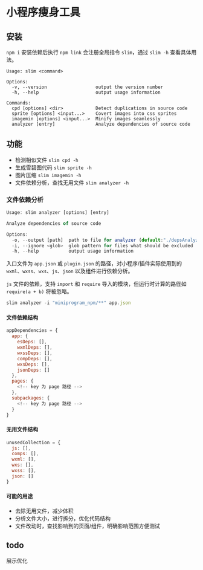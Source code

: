 # 小程序瘦身工具

## 安装

`npm i` 安装依赖后执行 `npm link` 会注册全局指令 `slim`，通过 `slim -h` 查看具体用法。

```
Usage: slim <command>

Options:
  -v, --version                  output the version number
  -h, --help                     output usage information

Commands:
  cpd [options] <dir>            Detect duplications in source code
  sprite [options] <input...>    Covert images into css sprites
  imagemin [options] <input...>  Minify images seamlessly
  analyzer [entry]               Analyze dependencies of source code
```

## 功能

* 检测相似文件 `slim cpd -h`
* 生成雪碧图代码  `slim sprite -h`
* 图片压缩 `slim imagemin -h`
* 文件依赖分析，查找无用文件 `slim analyzer -h`

### 文件依赖分析

```js
Usage: slim analyzer [options] [entry]

Analyze dependencies of source code

Options:
  -o, --output [path]  path to file for analyzer (default:"./depsAnalyzer.json")
  -i, --ignore <glob>  glob pattern for files what should be excluded
  -h, --help           output usage information
```

入口文件为 `app.json` 或 `plugin.json` 的路径，对小程序/插件实际使用到的 `wxml`、`wxss`、`wxs`、`js`、`json` 以及组件进行依赖分析。

`js` 文件的依赖，支持 `import` 和 `require` 导入的模块，但运行时计算的路径如 `require(a + b)` 将被忽略。

```js
slim analyzer -i "miniprogram_npm/**" app.json
```

#### 文件依赖结构

```js
appDependencies = {
  app: {
    esDeps: [],
    wxmlDeps: [],
    wxssDeps: [],
    compDeps: [],
    wxsDeps: [],
    jsonDeps: []
  },
  pages: {
    <!-- key 为 page 路径 -->
  },
  subpackages: {
    <!-- key 为 page 路径 -->
  }
}
```

#### 无用文件结构

```js
unusedCollection = {
  js: [],
  comps: [],
  wxml: [],
  wxs: [],
  wxss: [],
  json: []
}
```

#### 可能的用途

* 去除无用文件，减少体积
* 分析文件大小，进行拆分，优化代码结构
* 文件改动时，查找影响到的页面/组件，明确影响范围方便测试

## todo
 
展示优化